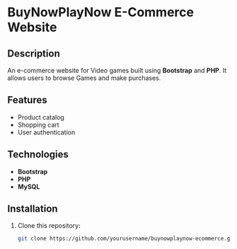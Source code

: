 
# BuyNowPlayNow E-Commerce Website

## Description
An e-commerce website for Video games built using **Bootstrap** and **PHP**. It allows users to browse Games and make purchases.

## Features
- Product catalog
- Shopping cart
- User authentication

## Technologies
- **Bootstrap**
- **PHP**
- **MySQL**

## Installation
1. Clone this repository:
   ```bash
   git clone https://github.com/yourusername/buynowplaynow-ecommerce.git

